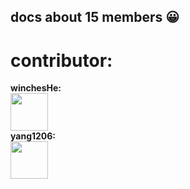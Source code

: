 <h2>docs about 15 members 😀</h2>

<h1>contributor:</h1>

<div style="display:flex">
<b>winchesHe:<b/>
<div><img style="height:60px" src="https://avatars.githubusercontent.com/u/96854855?s=40&v=4"></div>
<b>yang1206:</b>
<div><img style="height:60px" src="https://avatars.githubusercontent.com/u/28709596?s=70&v=4"></div>
</div
